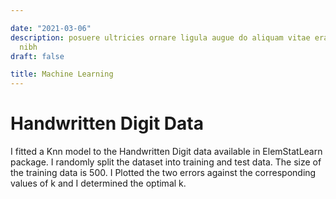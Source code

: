 ```yaml
---

date: "2021-03-06"
description: posuere ultricies ornare ligula augue do aliquam vitae erat labore ipsum
  nibh
draft: false

title: Machine Learning
---
```


# Handwritten Digit Data

I fitted a Knn model to the Handwritten Digit data available in ElemStatLearn package. I randomly split the dataset
into training and test data. The size of the training data is 500. I Plotted the two errors against the corresponding values of k and I determined the optimal k.


